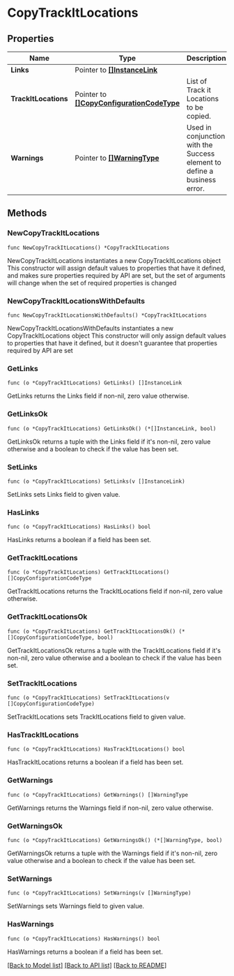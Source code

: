 # CopyTrackItLocations

## Properties

Name | Type | Description | Notes
------------ | ------------- | ------------- | -------------
**Links** | Pointer to [**[]InstanceLink**](InstanceLink.md) |  | [optional] 
**TrackItLocations** | Pointer to [**[]CopyConfigurationCodeType**](CopyConfigurationCodeType.md) | List of Track it Locations to be copied. | [optional] 
**Warnings** | Pointer to [**[]WarningType**](WarningType.md) | Used in conjunction with the Success element to define a business error. | [optional] 

## Methods

### NewCopyTrackItLocations

`func NewCopyTrackItLocations() *CopyTrackItLocations`

NewCopyTrackItLocations instantiates a new CopyTrackItLocations object
This constructor will assign default values to properties that have it defined,
and makes sure properties required by API are set, but the set of arguments
will change when the set of required properties is changed

### NewCopyTrackItLocationsWithDefaults

`func NewCopyTrackItLocationsWithDefaults() *CopyTrackItLocations`

NewCopyTrackItLocationsWithDefaults instantiates a new CopyTrackItLocations object
This constructor will only assign default values to properties that have it defined,
but it doesn't guarantee that properties required by API are set

### GetLinks

`func (o *CopyTrackItLocations) GetLinks() []InstanceLink`

GetLinks returns the Links field if non-nil, zero value otherwise.

### GetLinksOk

`func (o *CopyTrackItLocations) GetLinksOk() (*[]InstanceLink, bool)`

GetLinksOk returns a tuple with the Links field if it's non-nil, zero value otherwise
and a boolean to check if the value has been set.

### SetLinks

`func (o *CopyTrackItLocations) SetLinks(v []InstanceLink)`

SetLinks sets Links field to given value.

### HasLinks

`func (o *CopyTrackItLocations) HasLinks() bool`

HasLinks returns a boolean if a field has been set.

### GetTrackItLocations

`func (o *CopyTrackItLocations) GetTrackItLocations() []CopyConfigurationCodeType`

GetTrackItLocations returns the TrackItLocations field if non-nil, zero value otherwise.

### GetTrackItLocationsOk

`func (o *CopyTrackItLocations) GetTrackItLocationsOk() (*[]CopyConfigurationCodeType, bool)`

GetTrackItLocationsOk returns a tuple with the TrackItLocations field if it's non-nil, zero value otherwise
and a boolean to check if the value has been set.

### SetTrackItLocations

`func (o *CopyTrackItLocations) SetTrackItLocations(v []CopyConfigurationCodeType)`

SetTrackItLocations sets TrackItLocations field to given value.

### HasTrackItLocations

`func (o *CopyTrackItLocations) HasTrackItLocations() bool`

HasTrackItLocations returns a boolean if a field has been set.

### GetWarnings

`func (o *CopyTrackItLocations) GetWarnings() []WarningType`

GetWarnings returns the Warnings field if non-nil, zero value otherwise.

### GetWarningsOk

`func (o *CopyTrackItLocations) GetWarningsOk() (*[]WarningType, bool)`

GetWarningsOk returns a tuple with the Warnings field if it's non-nil, zero value otherwise
and a boolean to check if the value has been set.

### SetWarnings

`func (o *CopyTrackItLocations) SetWarnings(v []WarningType)`

SetWarnings sets Warnings field to given value.

### HasWarnings

`func (o *CopyTrackItLocations) HasWarnings() bool`

HasWarnings returns a boolean if a field has been set.


[[Back to Model list]](../README.md#documentation-for-models) [[Back to API list]](../README.md#documentation-for-api-endpoints) [[Back to README]](../README.md)


